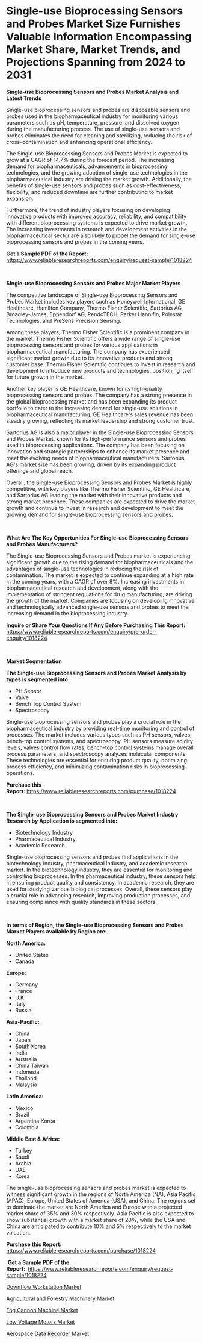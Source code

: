 <p><h1>Single-use Bioprocessing Sensors and Probes Market Size Furnishes Valuable Information Encompassing Market Share, Market Trends, and Projections Spanning from 2024 to 2031</h1></p><p><strong>Single-use Bioprocessing Sensors and Probes Market Analysis and Latest Trends</strong></p>
<p><p>Single-use bioprocessing sensors and probes are disposable sensors and probes used in the biopharmaceutical industry for monitoring various parameters such as pH, temperature, pressure, and dissolved oxygen during the manufacturing process. The use of single-use sensors and probes eliminates the need for cleaning and sterilizing, reducing the risk of cross-contamination and enhancing operational efficiency.</p><p>The Single-use Bioprocessing Sensors and Probes Market is expected to grow at a CAGR of 14.7% during the forecast period. The increasing demand for biopharmaceuticals, advancements in bioprocessing technologies, and the growing adoption of single-use technologies in the biopharmaceutical industry are driving the market growth. Additionally, the benefits of single-use sensors and probes such as cost-effectiveness, flexibility, and reduced downtime are further contributing to market expansion.</p><p>Furthermore, the trend of industry players focusing on developing innovative products with improved accuracy, reliability, and compatibility with different bioprocessing systems is expected to drive market growth. The increasing investments in research and development activities in the biopharmaceutical sector are also likely to propel the demand for single-use bioprocessing sensors and probes in the coming years.</p></p>
<p><strong>Get a Sample PDF of the Report:&nbsp;</strong> <a href="https://www.reliableresearchreports.com/enquiry/request-sample/1018224">https://www.reliableresearchreports.com/enquiry/request-sample/1018224</a></p>
<p>&nbsp;</p>
<p><strong>Single-use Bioprocessing Sensors and Probes Major Market Players</strong></p>
<p><p>The competitive landscape of Single-use Bioprocessing Sensors and Probes Market includes key players such as Honeywell International, GE Healthcare, Hamilton Company, Thermo Fisher Scientific, Sartorius AG, Broadley-James, Eppendorf AG, PendoTECH, Parker Hannifin, Polestar Technologies, and PreSens Precision Sensing. </p><p>Among these players, Thermo Fisher Scientific is a prominent company in the market. Thermo Fisher Scientific offers a wide range of single-use bioprocessing sensors and probes for various applications in biopharmaceutical manufacturing. The company has experienced significant market growth due to its innovative products and strong customer base. Thermo Fisher Scientific continues to invest in research and development to introduce new products and technologies, positioning itself for future growth in the market.</p><p>Another key player is GE Healthcare, known for its high-quality bioprocessing sensors and probes. The company has a strong presence in the global bioprocessing market and has been expanding its product portfolio to cater to the increasing demand for single-use solutions in biopharmaceutical manufacturing. GE Healthcare's sales revenue has been steadily growing, reflecting its market leadership and strong customer trust.</p><p>Sartorius AG is also a major player in the Single-use Bioprocessing Sensors and Probes Market, known for its high-performance sensors and probes used in bioprocessing applications. The company has been focusing on innovation and strategic partnerships to enhance its market presence and meet the evolving needs of biopharmaceutical manufacturers. Sartorius AG's market size has been growing, driven by its expanding product offerings and global reach.</p><p>Overall, the Single-use Bioprocessing Sensors and Probes Market is highly competitive, with key players like Thermo Fisher Scientific, GE Healthcare, and Sartorius AG leading the market with their innovative products and strong market presence. These companies are expected to drive the market growth and continue to invest in research and development to meet the growing demand for single-use bioprocessing sensors and probes.</p></p>
<p>&nbsp;</p>
<p><strong>What Are The Key Opportunities For Single-use Bioprocessing Sensors and Probes Manufacturers?</strong></p>
<p><p>The Single-use Bioprocessing Sensors and Probes market is experiencing significant growth due to the rising demand for biopharmaceuticals and the advantages of single-use technologies in reducing the risk of contamination. The market is expected to continue expanding at a high rate in the coming years, with a CAGR of over 8%. Increasing investments in biopharmaceutical research and development, along with the implementation of stringent regulations for drug manufacturing, are driving the growth of the market. Companies are focusing on developing innovative and technologically advanced single-use sensors and probes to meet the increasing demand in the bioprocessing industry.</p></p>
<p><strong>Inquire or Share Your Questions If Any Before Purchasing This Report:</strong> <a href="https://www.reliableresearchreports.com/enquiry/pre-order-enquiry/1018224">https://www.reliableresearchreports.com/enquiry/pre-order-enquiry/1018224</a></p>
<p>&nbsp;</p>
<p><strong>Market Segmentation</strong></p>
<p><strong>The Single-use Bioprocessing Sensors and Probes Market Analysis by types is segmented into:</strong></p>
<p><ul><li>PH Sensor</li><li>Valve</li><li>Bench Top Control System</li><li>Spectroscopy</li></ul></p>
<p><p>Single-use bioprocessing sensors and probes play a crucial role in the biopharmaceutical industry by providing real-time monitoring and control of processes. The market includes various types such as PH sensors, valves, bench-top control systems, and spectroscopy. PH sensors measure acidity levels, valves control flow rates, bench-top control systems manage overall process parameters, and spectroscopy analyzes molecular components. These technologies are essential for ensuring product quality, optimizing process efficiency, and minimizing contamination risks in bioprocessing operations.</p></p>
<p><strong>Purchase this Report:&nbsp;</strong><a href="https://www.reliableresearchreports.com/purchase/1018224">https://www.reliableresearchreports.com/purchase/1018224</a></p>
<p>&nbsp;</p>
<p><strong>The Single-use Bioprocessing Sensors and Probes Market Industry Research by Application is segmented into:</strong></p>
<p><ul><li>Biotechnology Industry</li><li>Pharmaceutical Industry</li><li>Academic Research</li></ul></p>
<p><p>Single-use bioprocessing sensors and probes find applications in the biotechnology industry, pharmaceutical industry, and academic research market. In the biotechnology industry, they are essential for monitoring and controlling bioprocesses. In the pharmaceutical industry, these sensors help in ensuring product quality and consistency. In academic research, they are used for studying various biological processes. Overall, these sensors play a crucial role in advancing research, improving production processes, and ensuring compliance with quality standards in these sectors.</p></p>
<p>&nbsp;</p>
<p><strong>In terms of Region, the Single-use Bioprocessing Sensors and Probes Market Players available by Region are:</strong></p>
<p>
    <p> <strong> North America: </strong>
        <ul>
            <li>United States</li>
            <li>Canada</li>
        </ul>
        </p> 
    <p> <strong> Europe: </strong>
        <ul>
            <li>Germany</li>
            <li>France</li>
            <li>U.K.</li>
            <li>Italy</li>
            <li>Russia</li>
        </ul>
        </p> 
    <p> <strong> Asia-Pacific: </strong>
        <ul>
            <li>China</li>
            <li>Japan</li>
            <li>South Korea</li>
            <li>India</li>
            <li>Australia</li>
            <li>China Taiwan</li>
            <li>Indonesia</li>
            <li>Thailand</li>
            <li>Malaysia</li>
        </ul>
        </p> 
    <p> <strong> Latin America: </strong>
        <ul>
            <li>Mexico</li>
            <li>Brazil</li>
            <li>Argentina Korea</li>
            <li>Colombia</li>
        </ul>
        </p> 
    <p> <strong> Middle East & Africa: </strong>
        <ul>
            <li>Turkey</li>
            <li>Saudi</li>
            <li>Arabia</li>
            <li>UAE</li>
            <li>Korea</li>
        </ul>
    </p>
    </p>
<p><p>The single-use bioprocessing sensors and probes market is expected to witness significant growth in the regions of North America (NA), Asia Pacific (APAC), Europe, United States of America (USA), and China. The regions set to dominate the market are North America and Europe with a projected market share of 35% and 30% respectively. Asia Pacific is also expected to show substantial growth with a market share of 20%, while the USA and China are anticipated to contribute 10% and 5% respectively to the market valuation.</p></p>
<p><strong>Purchase this Report: </strong><a href="https://www.reliableresearchreports.com/purchase/1018224">https://www.reliableresearchreports.com/purchase/1018224</a></p>
<p>&nbsp;<strong>Get a Sample PDF of the Report:&nbsp;&nbsp;</strong><a href="https://www.reliableresearchreports.com/enquiry/request-sample/1018224">https://www.reliableresearchreports.com/enquiry/request-sample/1018224</a></p>
<p><strong></strong></p>
<p><p><a href="https://medium.com/@magaliortiz1955/downflow-workstation-market-size-market-outlook-and-market-forecast-2024-to-2031-82d94aa0437c">Downflow Workstation Market</a></p><p><a href="https://medium.com/p/1c616efba9df/edit">Agricultural and Forestry Machinery Market</a></p><p><a href="https://medium.com/@magaliortiz1955/fog-cannon-machine-market-outlook-industry-overview-and-forecast-2024-to-2031-ce9f5ecfb0f4">Fog Cannon Machine Market</a></p><p><a href="https://medium.com/@kayliherzog567/low-voltage-motors-market-size-cagr-trends-2024-2030-8df8ed28f06f">Low Voltage Motors Market</a></p><p><a href="https://medium.com/@kayliherzog567/analyzing-aerospace-data-recorder-market-global-industry-perspective-and-forecast-2024-to-2031-05a6de78b18d">Aerospace Data Recorder Market</a></p></p>